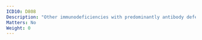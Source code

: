 ```yaml
---
ICD10: D808
Description: "Other immunodeficiencies with predominantly antibody defects"
Matters: No
Weight: 0
---
```

